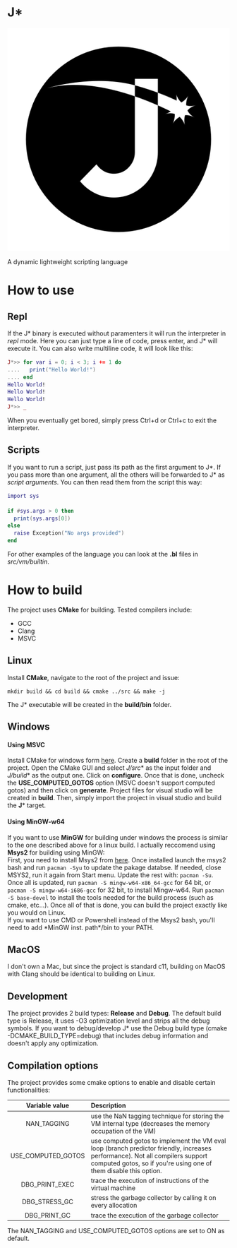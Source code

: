 # J*

<p align="center"><img src="./docs/assets/images/JStar512.png"></p>

A dynamic lightweight scripting language

# How to use
## Repl
If the J* binary is executed without paramenters it will run the interpreter in *repl* mode. Here you can just type a line of code, press enter, and J* will execute it. You can also write multiline code, it will look like this:
```lua
J*>> for var i = 0; i < 3; i += 1 do
....   print("Hello World!")
.... end
Hello World!
Hello World!
Hello World!
J*>> _
```
When you eventually get bored, simply press Ctrl+d or Ctrl+c to exit the interpreter.

## Scripts
If you want to run a script, just pass its path as the first argument to J*. If you pass more than one argument, all the others will be forwarded to J* as *script arguments*.
You can then read them from the script this way:
```lua
import sys

if #sys.args > 0 then
  print(sys.args[0])
else
  raise Exception("No args provided")
end
```

For other examples of the language you can look at the **.bl** files in *src/vm/builtin*.

# How to build
The project uses **CMake** for building. Tested compilers include:
* GCC
* Clang
* MSVC

## Linux
Install **CMake**, navigate to the root of the project and issue:
```
mkdir build && cd build && cmake ../src && make -j
```
The J* executable will be created in the **build/bin** folder.

## Windows

#### Using MSVC

Install CMake for windows form [here](https://cmake.org/download/). Create a **build** folder in the root of the project. Open the CMake GUI and select **J*/src** as the input folder and **J*/build** as the output one. Click on **configure**. Once that is done, uncheck the **USE_COMPUTED_GOTOS** option (MSVC doesn't support computed gotos) and then click on **generate**. Project files for visual studio will be created in **build**. Then, simply import the project in visual studio and build the **J*** target.

#### Using MinGW-w64

If you want to use **MinGW** for building under windows the process is similar to the one described above for a linux build. I actually reccomend using **Msys2** for building using MinGW: \
First, you need to install Msys2 from [here](http://www.msys2.org/). Once installed launch the msys2 bash and run `pacman -Syu` to update the pakage databse. If needed, close MSYS2, run it again from Start menu. Update the rest with: `pacman -Su`. Once all is updated, run `pacman -S mingw-w64-x86_64-gcc` for 64 bit, or `pacman -S mingw-w64-i686-gcc` for 32 bit, to install Mingw-w64. Run `pacman -S base-devel` to install the tools needed for the build process (such as cmake, etc...). Once all of that is done, you can build the project exactly like you would on Linux. \
If you want to use CMD or Powershell instead of the Msys2 bash, you'll need to add \*MinGW inst. path\*/bin to your PATH.

## MacOS
I don't own a Mac, but since the project is standard c11, building on MacOS with Clang should be identical to building on Linux.

## Development

The project provides 2 build types: **Release** and **Debug**. The default build type is Release, it uses -O3 optimization level and strips all the debug symbols. If you want to debug/develop J* use the Debug build type (cmake -DCMAKE_BUILD_TYPE=debug) that includes debug information and doesn't apply any optimization.

## Compilation options

The project provides some cmake options to enable and disable certain functionalities:

| Variable value   | Description   |
| :--------------: | :------------ |
| NAN_TAGGING        | use the NaN tagging technique for storing the VM internal type (decreases the memory occupation of the VM)
| USE_COMPUTED_GOTOS | use computed gotos to implement the VM eval loop (branch predictor friendly, increases performance). Not all compilers support computed gotos, so if you're using one of them disable this option.
| DBG_PRINT_EXEC     | trace the execution of instructions of the virtual machine |
| DBG_STRESS_GC      | stress the garbage collector by calling it on every allocation |
| DBG_PRINT_GC       | trace the execution of the garbage collector |

The NAN_TAGGING and USE_COMPUTED_GOTOS options are set to ON as default.

